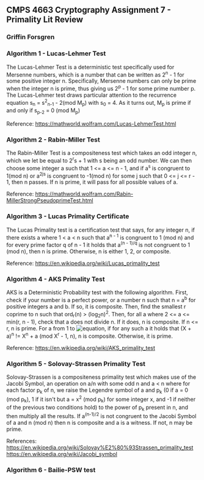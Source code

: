 ## CMPS 4663 Cryptography Assignment 7 - Primality Lit Review
### Griffin Forsgren

### Algorithm 1 - Lucas-Lehmer Test
The Lucas-Lehmer Test is a deterministic test specifically used for Mersenne numbers, which is a number that can be written as 2<sup>n</sup> - 1 for some positive integer n. Specifically, Mersenne numbers can only be prime when the integer n is prime, thus giving us 2<sup>p</sup> - 1 for some prime number p. The Lucas-Lehmer test draws particular attention to the recurrence equation s<sub>n</sub> = s<sup>2</sup><sub>n-1</sub> - 2(mod M<sub>p</sub>) with s<sub>0</sub> = 4. As it turns out, M<sub>p</sub> is prime if and only if s<sub>p-2</sub> = 0 (mod M<sub>p</sub>)

Reference: https://mathworld.wolfram.com/Lucas-LehmerTest.html

### Algorithm 2 - Rabin-Miller Test
The Rabin-Miller Test is a compositeness test which takes an odd integer n, which we let be equal to 2<sup>r</sup>s + 1 with s being an odd number. We can then choose some integer a such that 1 <= a <= n - 1, and if a<sup>s</sup> is congruent to 1(mod n) or a<sup>2js</sup> is congruent to -1(mod n) for some j such that 0 <= j <= r - 1, then n passes. If n is prime, it will pass for all possible values of a. 

Reference: https://mathworld.wolfram.com/Rabin-MillerStrongPseudoprimeTest.html

### Algorithm 3 - Lucas Primality Certificate
The Lucas Primality test is a certification test that says, for any integer n, if there exists a where 1 < a < n such that a<sup>n - 1</sup> is congruent to 1 (mod n) and for every prime factor q of n - 1 it holds that a<sup>(n - 1)/q</sup> is not congruent to 1 (mod n), then n is prime. Otherwise, n is either 1, 2, or composite. 

Reference: https://en.wikipedia.org/wiki/Lucas_primality_test

### Algorithm 4 - AKS Primality Test
AKS is a Deterministic Probability test with the following algorithm. First, check if your number is a perfect power, or a number n such that n = a<sup>b</sup> for positive integers a and b. If so, it is composite. Then, find the smallest r coprime to n such that ord<sub>r</sub>(n) > (log<sub>2</sub>n)<sup>2</sup>. Then, for all a where 2 <= a <= min(r, n - 1), check that a does not divide n. If it does, n is composite. If n <= r, n is prime. For a from 1 to ![equation](https://wikimedia.org/api/rest_v1/media/math/render/svg/66e8f8e1f842f93eeafb29da46bd297fd6accdbc), if for any such a it holds that (X + a)<sup>n</sup> != X<sup>n</sup> + a (mod X<sup>r</sup> - 1, n), n is composite. Otherwise, it is prime. 

Reference: https://en.wikipedia.org/wiki/AKS_primality_test

### Algorithm 5 - Solovay-Strassen Primality Test
Solovay-Strassen is a compositeness primality test which makes use of the Jacobi Symbol, an operation on a/n with some odd n and a < n where for each factor p<sub>k</sub> of n, we raise the Legendre symbol of a and p<sub>k</sub> (0 if a = 0 (mod p<sub>k</sub>), 1 if it isn't but a = x<sup>2</sup> (mod p<sub>k</sub>) for some integer x, and -1 if neither of the previous two conditions hold) to the power of p<sub>k</sub> present in n, and then multiply all the results. If a<sup>(n-1)/2</sup> is not congruent to the Jacobi Symbol of a and n (mod n) then n is composite and a is a witness. If not, n may be prime.

References: https://en.wikipedia.org/wiki/Solovay%E2%80%93Strassen_primality_test
https://en.wikipedia.org/wiki/Jacobi_symbol

### Algorithm 6 - Bailie-PSW test 
